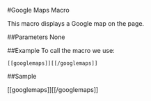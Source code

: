 #Google Maps Macro

This macro displays a Google map on the page.


##Parameters
None


##Example
To call the macro we use:

    [[googlemaps]][[/googlemaps]]


##Sample

[[googlemaps]][[/googlemaps]]
